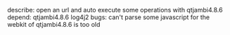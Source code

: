 describe:
    open an url and auto execute some operations with qtjambi4.8.6
depend:
    qtjambi4.8.6
    log4j2
bugs:
    can't parse some javascript for the webkit of qtjambi4.8.6 is too old
